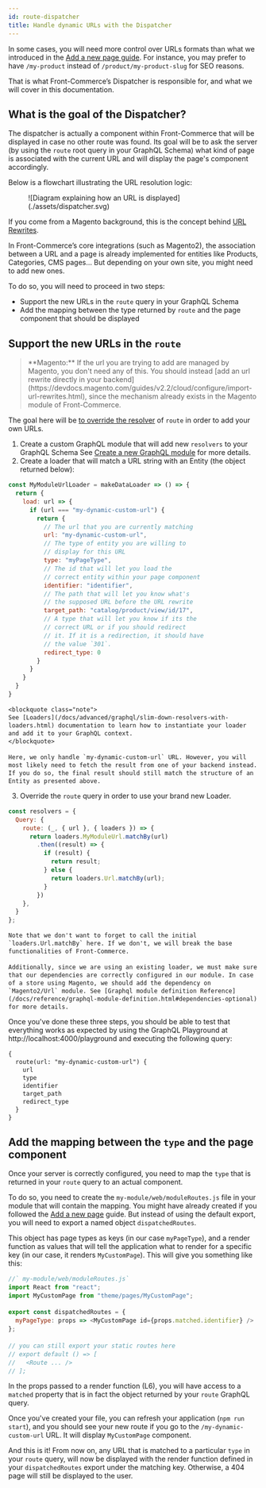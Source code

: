 ```yaml
---
id: route-dispatcher
title: Handle dynamic URLs with the Dispatcher
---
```


In some cases, you will need more control over URLs formats than what we introduced in the [Add a new page guide](../../essentials/add-a-page-client-side). For instance, you may prefer to have `/my-product` instead of `/product/my-product-slug` for SEO reasons.

That is what Front-Commerce’s Dispatcher is responsible for, and what we will cover in this documentation.

## What is the goal of the Dispatcher?

The dispatcher is actually a component within Front-Commerce that will be displayed in case no other route was found. Its goal will be to ask the server (by using the `route` root query in your GraphQL Schema) what kind of page is associated with the current URL and will display the page's component accordingly.

Below is a flowchart illustrating the URL resolution logic:

<figure>
![Diagram explaining how an URL is displayed](./assets/dispatcher.svg)
</figure>

If you come from a Magento background, this is the concept behind [URL Rewrites](https://docs.magento.com/m2/ce/user_guide/marketing/url-rewrite.html).

In Front-Commerce’s core integrations (such as Magento2), the association between a URL and a page is already implemented for entities like Products, Categories, CMS pages… But depending on your own site, you might need to add new ones.

To do so, you will need to proceed in two steps:
* Support the new URLs in the `route` query in your GraphQL Schema
* Add the mapping between the type returned by `route` and the page component that should be displayed

## Support the new URLs in the `route`

<blockquote class="info">
**Magento:** If the url you are trying to add are managed by Magento, you don't need any of this. You should instead [add an url rewrite directly in your backend](https://devdocs.magento.com/guides/v2.2/cloud/configure/import-url-rewrites.html), since the mechanism already exists in the Magento module of Front-Commerce.
</blockquote>

The goal here will be [to override the resolver](/docs/reference/graphql-module-definition.html#resolvers-optional) of `route` in order to add your own URLs.

1. Create a custom GraphQL module that will add new `resolvers` to your GraphQL Schema See [Create a new GraphQL module](/docs/essentials/extend-the-graphql-schema.html) for more details.
2. Create a loader that will match a URL string with an Entity (the object returned below):
```js
const MyModuleUrlLoader = makeDataLoader => () => {
  return {
    load: url => {
      if (url === "my-dynamic-custom-url") {
        return {
          // The url that you are currently matching
          url: "my-dynamic-custom-url",
          // The type of entity you are willing to
          // display for this URL
          type: "myPageType",
          // The id that will let you load the
          // correct entity within your page component
          identifier: "identifier",
          // The path that will let you know what's
          // the supposed URL before the URL rewrite
          target_path: "catalog/product/view/id/17",
          // A type that will let you know if its the
          // correct URL or if you should redirect
          // it. If it is a redirection, it should have
          // the value `301`.
          redirect_type: 0
        }
      }
    }
  }
}
```
    <blockquote class="note">
    See [Loaders](/docs/advanced/graphql/slim-down-resolvers-with-loaders.html) documentation to learn how to instantiate your loader and add it to your GraphQL context.
    </blockquote>

    Here, we only handle `my-dynamic-custom-url` URL. However, you will most likely need to fetch the result from one of your backend instead. If you do so, the final result should still match the structure of an Entity as presented above.

3. Override the `route` query in order to use your brand new Loader.
```js
const resolvers = {
  Query: {
    route: (_, { url }, { loaders }) => {
      return loaders.MyModuleUrl.matchBy(url)
        .then((result) => {
          if (result) {
            return result;
          } else {
            return loaders.Url.matchBy(url);
          }
        })
    },
  }
};
```
    Note that we don't want to forget to call the initial `loaders.Url.matchBy` here. If we don't, we will break the base functionalities of Front-Commerce.

    Additionally, since we are using an existing loader, we must make sure that our dependencies are correctly configured in our module. In case of a store using Magento, we should add the dependency on `Magento2/Url` module. See [Graphql module definition Reference](/docs/reference/graphql-module-definition.html#dependencies-optional) for more details.

Once you've done these three steps, you should be able to test that everything works as expected by using the GraphQL Playground at http://localhost:4000/playground and executing the following query:

```gql
{
  route(url: "my-dynamic-custom-url") {
    url
    type
    identifier
    target_path
    redirect_type
  }
}
```

## Add the mapping between the `type` and the page component

Once your server is correctly configured, you need to map the `type` that is returned in your `route` query to an actual component.

To do so, you need to create the `my-module/web/moduleRoutes.js` file in your module that will contain the mapping. You might have already created if you followed the [Add a new page](/docs/essentials/add-a-page-client-side.html#Map-the-URL-to-the-page-component) guide. But instead of using the default export, you will need to export a named object `dispatchedRoutes`.

This object has page types as keys (in our case `myPageType`), and a render function as values that will tell the application what to render for a specific key (in our case, it renders `MyCustomPage`). This will give you something like this:

```js
//` my-module/web/moduleRoutes.js`
import React from "react";
import MyCustomPage from "theme/pages/MyCustomPage";

export const dispatchedRoutes = {
  myPageType: props => <MyCustomPage id={props.matched.identifier} />
};

// you can still export your static routes here
// export default () => [
//   <Route ... />
// ];
```

In the props passed to a render function (L6), you will have access to a `matched` property that is in fact the object returned by your `route` GraphQL query.

Once you've created your file, you can refresh your application
(`npm run start`), and you should see your new route if you go
to the `/my-dynamic-custom-url` URL. It will display `MyCustomPage` component.

And this is it! From now on, any URL that is matched to a particular `type` in your `route` query, will now be displayed with the render function defined in your `dispatchedRoutes` export under the matching key. Otherwise, a 404 page will still be displayed to the user.
